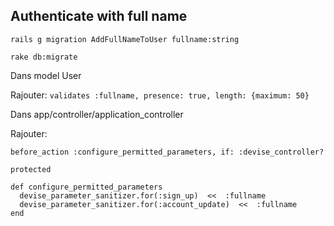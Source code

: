 ## Authenticate with full name
    
  ```rails g migration AddFullNameToUser fullname:string```
  
  ```rake db:migrate```
  
 Dans  model User
  
  Rajouter:
  ```validates :fullname, presence: true, length: {maximum: 50}```
    
  Dans app/controller/application_controller
  
  Rajouter:
  ```
  before_action :configure_permitted_parameters, if: :devise_controller?
  
  protected
  
  def configure_permitted_parameters
    devise_parameter_sanitizer.for(:sign_up)  <<  :fullname
    devise_parameter_sanitizer.for(:account_update)  <<  :fullname
  end
  ```
